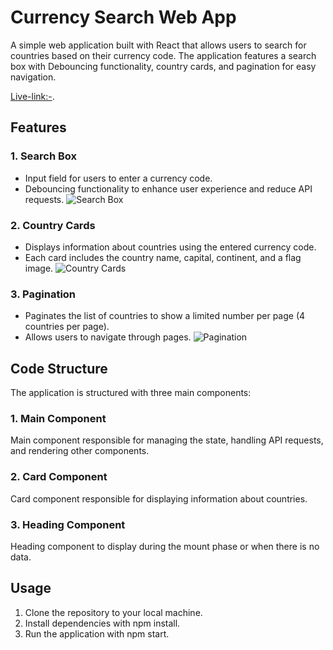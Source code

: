 # Currency Search Web App

A simple web application built with React that allows users to search for countries based on their currency code. The application features a search box with Debouncing functionality, country cards, and pagination for easy navigation.

 [Live-link:-](https://currency-search.vercel.app/).

## Features

### 1. Search Box

- Input field for users to enter a currency code.
- Debouncing functionality to enhance user experience and reduce API requests.
 ![Search Box](https://i.ibb.co/PxXQHdT/Screenshot-2024-01-31-111353.png)


### 2. Country Cards

- Displays information about countries using the entered currency code.
- Each card includes the country name, capital, continent, and a flag image.
 ![Country Cards](https://i.ibb.co/YDmCjV2/Screenshot-2024-01-31-111618.png)


### 3. Pagination

- Paginates the list of countries to show a limited number per page (4 countries per page).
- Allows users to navigate through pages.
 ![Pagination](https://i.ibb.co/c2mPYHq/Screenshot-2024-01-31-111644.png)


## Code Structure

The application is structured with three main components:

### 1. Main Component

Main component responsible for managing the state, handling API requests, and rendering other components.

### 2. Card Component

Card component responsible for displaying information about countries.

### 3. Heading Component

Heading component to display during the mount phase or when there is no data.

## Usage

1. Clone the repository to your local machine.
2. Install dependencies with npm install.
3. Run the application with npm start.
